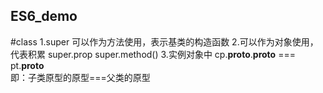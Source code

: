 ## ES6_demo
#class
1.super 可以作为方法使用，表示基类的构造函数
2.可以作为对象使用，代表积累 super.prop  super.method()
3.实例对象中 cp.__proto__.__proto__ === pt.__proto__  
  即：子类原型的原型===父类的原型